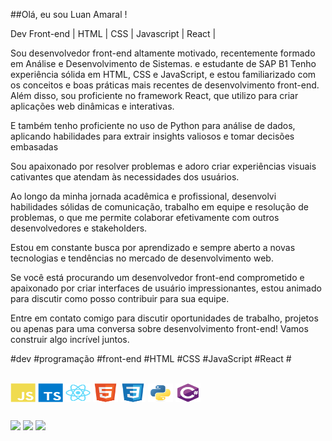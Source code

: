 ##Olá, eu sou Luan Amaral !

Dev Front-end | HTML | CSS | Javascript | React | 

Sou desenvolvedor front-end altamente motivado, recentemente formado em Análise e Desenvolvimento de Sistemas. 
e estudante de SAP B1
Tenho experiência sólida em HTML, CSS e JavaScript, e estou familiarizado com os conceitos e boas práticas mais recentes de desenvolvimento front-end. Além disso, sou proficiente no framework React, que utilizo para criar aplicações web dinâmicas e interativas.

E também tenho proficiente no uso de Python para análise de dados, aplicando habilidades para extrair insights valiosos e tomar decisões embasadas

Sou apaixonado por resolver problemas e adoro criar experiências visuais cativantes que atendam às necessidades dos usuários.

Ao longo da minha jornada acadêmica e profissional, desenvolvi habilidades sólidas de comunicação, trabalho em equipe e resolução de problemas, o que me permite colaborar efetivamente com outros desenvolvedores e stakeholders.

Estou em constante busca por aprendizado e sempre aberto a novas tecnologias e tendências no mercado de desenvolvimento web. 

Se você está procurando um desenvolvedor front-end comprometido e apaixonado por criar interfaces de usuário impressionantes, estou animado para discutir como posso contribuir para sua equipe.

Entre em contato comigo para discutir oportunidades de trabalho, projetos ou apenas para uma conversa sobre desenvolvimento front-end! Vamos construir algo incrível juntos.

#dev #programação #front-end #HTML #CSS #JavaScript #React #




<div style="display: inline_block"><br>
  <img align="center" alt="Rafa-Js" height="30" width="40" src="https://raw.githubusercontent.com/devicons/devicon/master/icons/javascript/javascript-plain.svg">
  <img align="center" alt="Rafa-Ts" height="30" width="40" src="https://raw.githubusercontent.com/devicons/devicon/master/icons/typescript/typescript-plain.svg">
  <img align="center" alt="Rafa-React" height="30" width="40" src="https://raw.githubusercontent.com/devicons/devicon/master/icons/react/react-original.svg">
  <img align="center" alt="Rafa-HTML" height="30" width="40" src="https://raw.githubusercontent.com/devicons/devicon/master/icons/html5/html5-original.svg">
  <img align="center" alt="Rafa-CSS" height="30" width="40" src="https://raw.githubusercontent.com/devicons/devicon/master/icons/css3/css3-original.svg">
  <img align="center" alt="Rafa-Python" height="30" width="40" src="https://raw.githubusercontent.com/devicons/devicon/master/icons/python/python-original.svg">
  <img align="center" alt="Rafa-Csharp" height="30" width="40" src="https://raw.githubusercontent.com/devicons/devicon/master/icons/csharp/csharp-original.svg">
</div>

##
<div> 
  
  <a href="https://www.instagram.com/proencaamaral/" target="_blank"><img src="https://img.shields.io/badge/-Instagram-%23E4405F?style=for-the-badge&logo=instagram&logoColor=white" target="_blank"></a> 
  <a href = "mailto:luaan.r@gmail.com"><img src="https://img.shields.io/badge/-Gmail-%23333?style=for-the-badge&logo=gmail&logoColor=white" target="_blank"></a>
  <a href="https://www.linkedin.com/in/luan-amaral-422833225/" target="_blank"><img src="https://img.shields.io/badge/-LinkedIn-%230077B5?style=for-the-badge&logo=linkedin&logoColor=white" target="_blank"></a> 
  
</div>
